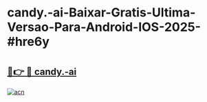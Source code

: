 # candy.-ai-Baixar-Gratis-Ultima-Versao-Para-Android-IOS-2025-#hre6y

# <h2><a href="https://ainizakaria.my?title=candy.-ai&ref=24M">🔗👉 🔴 candy.-ai</a></h2>

[![acn](https://github.com/user-attachments/assets/0f9c940e-d8b0-45ae-aac7-cd30a18b3e1c)](https://ainizakaria.my?title=candy.-ai&ref=24M)

